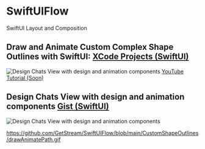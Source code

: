 # SwiftUIFlow
SwiftUI Layout and Composition

## Draw and Animate Custom Complex Shape Outlines with SwiftUI: <a href="https://github.com/GetStream/SwiftUIFlow/blob/main/CustomShapeOutlines/CustomShapePaths.zip"> XCode Projects (SwiftUI)</a>
![Design Chats View with design and animation components](https://github.com/GetStream/SwiftUIFlow/blob/main/CustomShapeOutlines/drawAnimatePath.gif)
<a href=""> YouTube Tutorial (Soon)</a>

## Design Chats View with design and animation components <a href="">Gist (SwiftUI)</a>
![Design Chats View with design and animation components](https://github.com/GetStream/SwiftUIFlow/blob/main/stream_chat_monuments.gif)


https://github.com/GetStream/SwiftUIFlow/blob/main/CustomShapeOutlines/drawAnimatePath.gif
